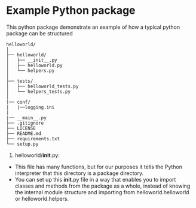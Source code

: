 # Example Python package
This python package demonstrate an example of how a typical python package can be structured

```
helloworld/
│
├── helloworld/
│   ├── __init__.py
│   ├── helloworld.py
│   └── helpers.py
│
├── tests/
│   ├── helloworld_tests.py
│   └── helpers_tests.py
│
|── conf/
|   |──logging.ini
|
|── __main__.py
├── .gitignore
├── LICENSE
├── README.md
├── requirements.txt
└── setup.py
```

1. helloworld/__init__.py:  
- This file has many functions, but for our purposes it tells the Python interpreter that this directory is a package directory. 
- You can set up this __init__.py file in a way that enables you to import classes and methods from the package as a whole, instead of knowing the internal module structure and importing from helloworld.helloworld or helloworld.helpers.

